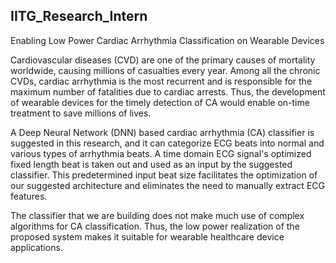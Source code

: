 ## IITG_Research_Intern
Enabling Low Power Cardiac Arrhythmia Classification on Wearable
Devices

Cardiovascular diseases (CVD) are one of the primary causes of mortality worldwide, causing millions
of casualties every year. Among all the chronic CVDs, cardiac arrhythmia is the most recurrent and is
responsible for the maximum number of fatalities due to cardiac arrests. Thus, the development of
wearable devices for the timely detection of CA would enable on-time treatment to save millions of
lives.

A Deep Neural Network (DNN) based cardiac arrhythmia (CA) classifier is suggested in this research,
and it can categorize ECG beats into normal and various types of arrhythmia beats. A time domain
ECG signal's optimized fixed length beat is taken out and used as an input by the suggested classifier.
This predetermined input beat size facilitates the optimization of our suggested architecture and
eliminates the need to manually extract ECG features. 

The classifier that we are building does not make much use of complex algorithms for CA
classification. Thus, the low power realization of the proposed system makes it suitable for wearable
healthcare device applications.
